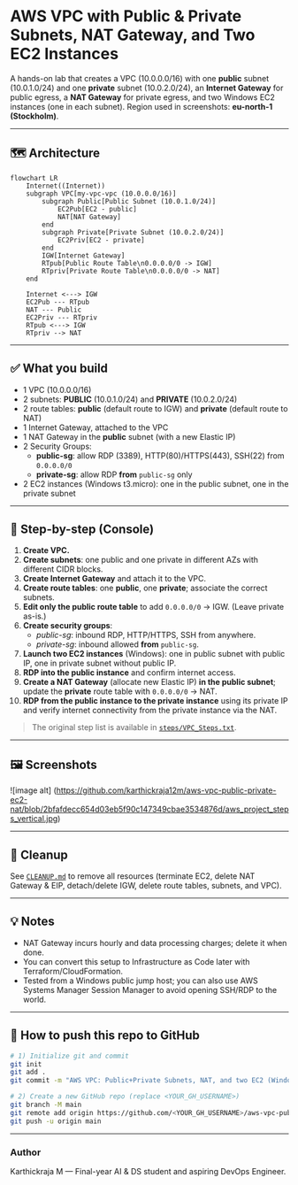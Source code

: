 # AWS VPC with Public & Private Subnets, NAT Gateway, and Two EC2 Instances

A hands-on lab that creates a VPC (10.0.0.0/16) with one **public** subnet (10.0.1.0/24) and one **private** subnet (10.0.2.0/24), an **Internet Gateway** for public egress, a **NAT Gateway** for private egress, and two Windows EC2 instances (one in each subnet). Region used in screenshots: **eu-north-1 (Stockholm)**.

---

## 🗺️ Architecture

```mermaid
flowchart LR
    Internet((Internet))
    subgraph VPC[my-vpc-vpc (10.0.0.0/16)]
        subgraph Public[Public Subnet (10.0.1.0/24)]
            EC2Pub[EC2 - public]
            NAT[NAT Gateway]
        end
        subgraph Private[Private Subnet (10.0.2.0/24)]
            EC2Priv[EC2 - private]
        end
        IGW[Internet Gateway]
        RTpub[Public Route Table\n0.0.0.0/0 -> IGW]
        RTpriv[Private Route Table\n0.0.0.0/0 -> NAT]
    end

    Internet <---> IGW
    EC2Pub --- RTpub
    NAT --- Public
    EC2Priv --- RTpriv
    RTpub <---> IGW
    RTpriv --> NAT
```

---

## ✅ What you build

- 1 VPC (10.0.0.0/16)
- 2 subnets: **PUBLIC** (10.0.1.0/24) and **PRIVATE** (10.0.2.0/24)
- 2 route tables: **public** (default route to IGW) and **private** (default route to NAT)
- 1 Internet Gateway, attached to the VPC
- 1 NAT Gateway in the **public** subnet (with a new Elastic IP)
- 2 Security Groups:
  - **public-sg**: allow RDP (3389), HTTP(80)/HTTPS(443), SSH(22) from `0.0.0.0/0`
  - **private-sg**: allow RDP **from** `public-sg` only
- 2 EC2 instances (Windows t3.micro): one in the public subnet, one in the private subnet

---

## 🧭 Step-by-step (Console)

1. **Create VPC.**
2. **Create subnets**: one public and one private in different AZs with different CIDR blocks.
3. **Create Internet Gateway** and attach it to the VPC.
4. **Create route tables**: one **public**, one **private**; associate the correct subnets.
5. **Edit only the public route table** to add `0.0.0.0/0` -> IGW. (Leave private as-is.)
6. **Create security groups**:
   - *public-sg*: inbound RDP, HTTP/HTTPS, SSH from anywhere.
   - *private-sg*: inbound allowed **from** `public-sg`.
7. **Launch two EC2 instances** (Windows): one in public subnet with public IP, one in private subnet without public IP.
8. **RDP into the public instance** and confirm internet access.
9. **Create a NAT Gateway** (allocate new Elastic IP) **in the public subnet**; update the **private** route table with `0.0.0.0/0` -> NAT.
10. **RDP from the public instance to the private instance** using its private IP and verify internet connectivity from the private instance via the NAT.

> The original step list is available in [`steps/VPC_Steps.txt`](steps/VPC_Steps.txt).

---

## 🖼️ Screenshots

![image alt] (https://github.com/karthickraja12m/aws-vpc-public-private-ec2-nat/blob/2bfafdecc654d03eb5f90c147349cbae3534876d/aws_project_steps_vertical.jpg)

---

## 🧹 Cleanup

See [`CLEANUP.md`](CLEANUP.md) to remove all resources (terminate EC2, delete NAT Gateway & EIP, detach/delete IGW, delete route tables, subnets, and VPC).

---

## 💡 Notes

- NAT Gateway incurs hourly and data processing charges; delete it when done.
- You can convert this setup to Infrastructure as Code later with Terraform/CloudFormation.
- Tested from a Windows public jump host; you can also use AWS Systems Manager Session Manager to avoid opening SSH/RDP to the world.

---

## 🚀 How to push this repo to GitHub

```bash
# 1) Initialize git and commit
git init
git add .
git commit -m "AWS VPC: Public+Private Subnets, NAT, and two EC2 (Windows)"

# 2) Create a new GitHub repo (replace <YOUR_GH_USERNAME>)
git branch -M main
git remote add origin https://github.com/<YOUR_GH_USERNAME>/aws-vpc-public-private-ec2-nat.git
git push -u origin main
```

---

### Author
Karthickraja M — Final-year AI & DS student and aspiring DevOps Engineer.
